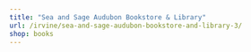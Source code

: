 ```yaml
---
title: "Sea and Sage Audubon Bookstore & Library"
url: /irvine/sea-and-sage-audubon-bookstore-and-library-3/
shop: books
---
```

